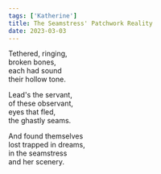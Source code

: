 ```yaml
---
tags: ['Katherine']
title: The Seamstress' Patchwork Reality
date: 2023-03-03
---
```


Tethered, ringing,  
broken bones,  
each had sound  
their hollow tone.

Lead's the servant,  
of these observant,  
eyes that fled,  
the ghastly seams.

And found themselves  
lost trapped in dreams,  
in the seamstress  
and her scenery.
